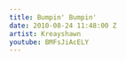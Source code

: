 ```yaml
---
title: Bumpin' Bumpin'
date: 2010-08-24 11:48:00 Z
artist: Kreayshawn
youtube: BMFsJiAcELY
---
```


